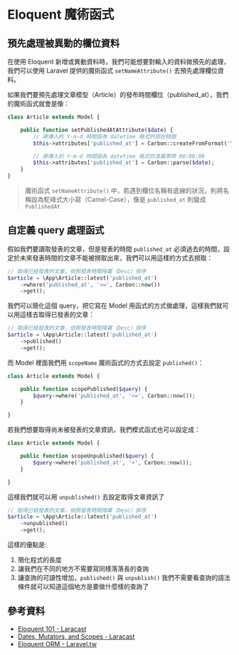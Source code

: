 # Eloquent 魔術函式


## 預先處理被異動的欄位資料

在使用 Eloquent 新增或異動資料時，我們可能想要對輸入的資料做預先的處理，我們可以使用 Laravel 提供的魔術函式 `setNameAttribute()` 去預先處理欄位資料。

如果我們要預先處理文章模型（Article）的發布時間欄位（published_at），我們的魔術函式就會是像：

```php
class Article extends Model {

    public function setPublishedAtAttribute($date) {
        // 將傳入的 Y-m-d 時間設為 datetime 格式的現在時間
        $this->attributes['published_at'] = Carbon::createFromFormat('Y-m-d', $date);

        // 將傳入的 Y-m-d 時間設為 datetime 格式的凌晨零時 00:00:00
        $this->attributes['published_at'] = Carbon::parse($date);
    }
}
```

> 魔術函式 `setNameAttribute()` 中，若遇到欄位名稱有底線的狀況，則將名稱設為駝峰式大小寫（Camel-Case），像是 `published_at` 則變成 `PublishedAt`

## 自定義 query 處理函式

假如我們要讀取發表的文章，但是發表的時間 `published_at` 必須過去的時間，設定於未來發表時間的文章不能被撈取出來，我們可以用這樣的方式去撈取：

```php
// 取得已經發表的文章，依照發表時間降冪（Desc）排序
$article = \App\Article::latest('published_at')
    ->where('published_at', '<=', Carbon::now())
    ->get();
```

我們可以簡化這個 query，把它寫在 Model 用函式的方式做處理，這樣我們就可以用這樣去取得已發表的文章：

```php
// 取得已經發表的文章，依照發表時間降冪（Desc）排序
$article = \App\Article::latest('published_at')
    ->published()
    ->get();
```

而 Model 裡面我們用 `scopeName` 魔術函式的方式去設定 `published()`：

```php
class Article extends Model {

    public function scopePublished($query) {
        $query->where('published_at', '<=', Carbon::now());
    }

}
```

若我們想要取得尚未被發表的文章資訊，我們模式函式也可以設定成：

```php
class Article extends Model {

    public function scopeUnpublished($query) {
        $query->where('published_at', '>', Carbon::now());
    }

}
```

這樣我們就可以用 `unpublished()` 去設定取得文章資訊了

```php
// 取得已經發表的文章，依照發表時間降冪（Desc）排序
$article = \App\Article::latest('published_at')
    ->unpublished()
    ->get();
```


這樣的優點是:

1. 簡化程式的長度
2. 讓我們在不同的地方不需要寫同樣落落長的查詢
3. 讓查詢的可讀性增加，`published()` 與 `unpublish()` 我們不需要看查詢的語法條件就可以知道這個地方是要做什麼樣的查詢了


## 參考資料
* [Eloquent 101 - Laracast](https://laracasts.com/series/laravel-5-fundamentals/episodes/8)
* [Dates, Mutators, and Scopes - Laracast](https://laracasts.com/series/laravel-5-fundamentals/episodes/11)
* [Eloquent ORM - Laravel.tw](http://laravel.tw/docs/5.0/eloquent)
